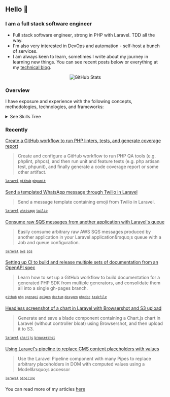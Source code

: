 ## Hello :wave: 

### I am a full stack software engineer

* Full stack software engineer, strong in PHP with Laravel. TDD all the way.
* I'm also very interested in DevOps and automation - self-host a bunch of services.
* I am always keen to learn, sometimes I write about my journey in learning new things. You can see recent posts below or everything at my [technical blog](https://ac93.uk).

<p align="center"><img alt="GitHub Stats" src="https://github-readme-stats.vercel.app/api?username=alistaircol&count_private=true&show_icons=true&hide=issues,contribs,prs&custom_title=Ally+on+GitHub&disable_animations=true&title_color=58a6ff&icon_color=ffffff&text_color=ffffff&bg_color=0D1117&border_color=30363D" /></p>

### Overview

I have exposure and experience with the following concepts, methodologies, technologies, and frameworks:

<details>
<summary>See Skills Tree</summary>

You can see the repository for rationale and [notes on generation](https://github.com/alistaircol/skills).

![skills](https://static.ac93.uk/resume/skills.png)

</details>

### Recently

<!-- BLOG-POST-LIST:START -->
[Create a GitHub workflow to run PHP linters, tests, and generate coverage report](https://ac93.uk/articles/laravel-github-workflow-lint-run-unit-and-feature-tests-and-generate-code-coverage-report/)
> Create and configure a GitHub workflow to run PHP QA tools &lpar;e.g. phplint, phpcs&rpar;, and then run unit and feature tests &lpar;e.g. php artisan test, phpunit&rpar;, and finally generate a code coverage report or some other artifact.

<sup>[`laravel`](https://ac93.uk/tags/laravel)</sup>&nbsp;<sup>[`github`](https://ac93.uk/tags/github)</sup>&nbsp;<sup>[`phpunit`](https://ac93.uk/tags/phpunit)</sup>&nbsp;

[Send a templated WhatsApp message through Twilio in Laravel](https://ac93.uk/articles/laravel-send-whatsapp-message-with-emoji-and-variables/)
> Send a message template containing emoji from Twilio in Laravel.

<sup>[`laravel`](https://ac93.uk/tags/laravel)</sup>&nbsp;<sup>[`whatsapp`](https://ac93.uk/tags/whatsapp)</sup>&nbsp;<sup>[`twilio`](https://ac93.uk/tags/twilio)</sup>&nbsp;

[Consume raw SQS messages from another application with Laravel&#39;s queue](https://ac93.uk/articles/laravel-consume-raw-sqs-messages-in-its-job-queue-system/)
> Easily consume arbitrary raw AWS SQS messages produced by another application in your Laravel application&amp;rsquo;s queue with a Job and queue configuration.

<sup>[`laravel`](https://ac93.uk/tags/laravel)</sup>&nbsp;<sup>[`aws`](https://ac93.uk/tags/aws)</sup>&nbsp;<sup>[`sqs`](https://ac93.uk/tags/sqs)</sup>&nbsp;

[Setting up CI to build and release multiple sets of documentation from an OpenAPI spec](https://ac93.uk/articles/github-action-build-multiple-sets-of-documentation/)
> Learn how to set up a GitHub workflow to build documentation for a generated PHP SDK from multiple generators, and consolidate them all into a single gh-pages branch.

<sup>[`github`](https://ac93.uk/tags/github)</sup>&nbsp;<sup>[`php`](https://ac93.uk/tags/php)</sup>&nbsp;<sup>[`openapi`](https://ac93.uk/tags/openapi)</sup>&nbsp;<sup>[`apigen`](https://ac93.uk/tags/apigen)</sup>&nbsp;<sup>[`doctum`](https://ac93.uk/tags/doctum)</sup>&nbsp;<sup>[`doxygen`](https://ac93.uk/tags/doxygen)</sup>&nbsp;<sup>[`phpdoc`](https://ac93.uk/tags/phpdoc)</sup>&nbsp;<sup>[`taskfile`](https://ac93.uk/tags/taskfile)</sup>&nbsp;

[Headless screenshot of a chart in Laravel with Browsershot and S3 upload](https://ac93.uk/articles/laravel-chartjs-blade-browsershot/)
> Generate and save a blade component containing a Chart.js chart in Laravel &lpar;without controller bloat&rpar; using Browsershot, and then upload it to S3.

<sup>[`laravel`](https://ac93.uk/tags/laravel)</sup>&nbsp;<sup>[`chartjs`](https://ac93.uk/tags/chartjs)</sup>&nbsp;<sup>[`browsershot`](https://ac93.uk/tags/browsershot)</sup>&nbsp;

[Using Laravel&#39;s pipeline to replace CMS content placeholders with values](https://ac93.uk/articles/laravel-pipeline-placeholder-cms-accessor/)
> Use the Laravel Pipeline component with many Pipes to replace arbitrary placeholders in DOM with computed values using a Model&amp;rsquo;s accessor

<sup>[`laravel`](https://ac93.uk/tags/laravel)</sup>&nbsp;<sup>[`pipeline`](https://ac93.uk/tags/pipeline)</sup>&nbsp;
<!-- BLOG-POST-LIST:END -->

You can read more of my articles [here](https://ac93.uk/articles)
